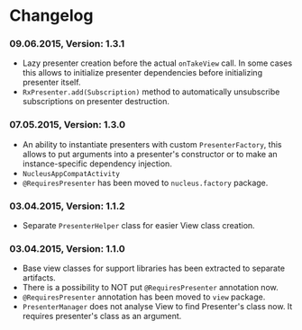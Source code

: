 # Changelog

### 09.06.2015, Version: 1.3.1

* Lazy presenter creation before the actual `onTakeView` call. In some cases this allows to initialize
  presenter dependencies before initializing presenter itself.
* `RxPresenter.add(Subscription)` method to automatically unsubscribe subscriptions on presenter destruction.

### 07.05.2015, Version: 1.3.0

* An ability to instantiate presenters with custom `PresenterFactory`, this allows
  to put arguments into a presenter's constructor or to make an instance-specific
  dependency injection.
* `NucleusAppCompatActivity`
* `@RequiresPresenter` has been moved to `nucleus.factory` package.

### 03.04.2015, Version: 1.1.2

* Separate `PresenterHelper` class for easier View class creation.

### 03.04.2015, Version: 1.1.0

* Base view classes for support libraries has been extracted to separate artifacts.
* There is a possibility to NOT put `@RequiresPresenter` annotation now.
* `@RequiresPresenter` annotation has been moved to `view` package.
* `PresenterManager` does not analyse View to find Presenter's class now. It requires presenter's class as an argument.
